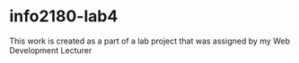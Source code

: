 # info2180-lab4
This work is created as a part of a lab project that was assigned by my Web Development Lecturer 
